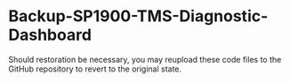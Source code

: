# Backup-SP1900-TMS-Diagnostic-Dashboard
Should restoration be necessary, you may reupload these code files to the GitHub repository to revert to the original state.
